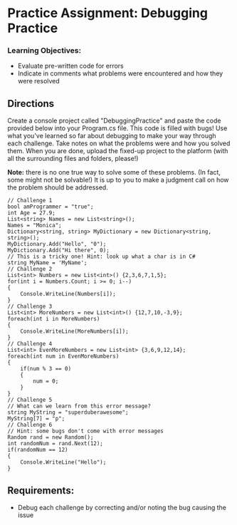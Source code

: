 # Practice Assignment: Debugging Practice

### Learning Objectives:

- Evaluate pre-written code for errors
- Indicate in comments what problems were encountered and how they were resolved

## Directions
Create a console project called "DebuggingPractice" and paste the code provided below into your Program.cs file. This code is filled with bugs! Use what you've learned so far about debugging to make your way through each challenge. Take notes on what the problems were and how you solved them. When you are done, upload the fixed-up project to the platform (with all the surrounding files and folders, please!)

**Note:** there is no one true way to solve some of these problems. (In fact, some might not be solvable!) It is up to you to make a judgment call on how the problem should be addressed.

```
// Challenge 1
bool amProgrammer = "true";
int Age = 27.9;
List<string> Names = new List<string>();
Names = "Monica";
Dictionary<string, string> MyDictionary = new Dictionary<string, string>();
MyDictionary.Add("Hello", "0");
MyDictionary.Add("Hi there", 0);
// This is a tricky one! Hint: look up what a char is in C#
string MyName = 'MyName';
// Challenge 2
List<int> Numbers = new List<int>() {2,3,6,7,1,5};
for(int i = Numbers.Count; i >= 0; i--)
{
    Console.WriteLine(Numbers[i]);
}
// Challenge 3
List<int> MoreNumbers = new List<int>() {12,7,10,-3,9};
foreach(int i in MoreNumbers)
{
    Console.WriteLine(MoreNumbers[i]);
}
// Challenge 4
List<int> EvenMoreNumbers = new List<int> {3,6,9,12,14};
foreach(int num in EvenMoreNumbers)
{
    if(num % 3 == 0)
    {
        num = 0;
    }
}
// Challenge 5
// What can we learn from this error message?
string MyString = "superduberawesome";
MyString[7] = "p";
// Challenge 6
// Hint: some bugs don't come with error messages
Random rand = new Random();
int randomNum = rand.Next(12);
if(randomNum == 12)
{
    Console.WriteLine("Hello");
}
```
## Requirements:
- Debug each challenge by correcting and/or noting the bug causing the issue